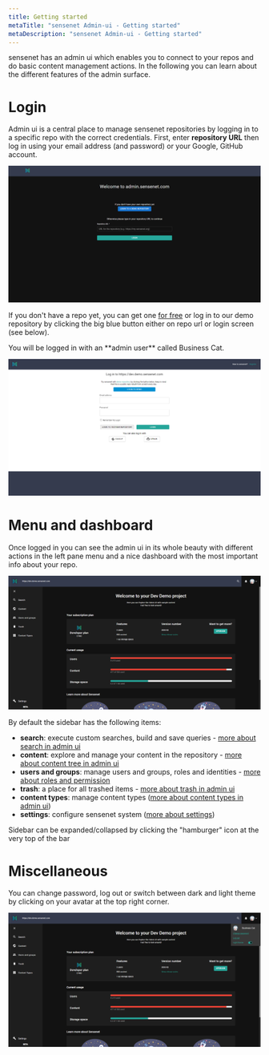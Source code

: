 ```yaml
---
title: Getting started
metaTitle: "sensenet Admin-ui - Getting started"
metaDescription: "sensenet Admin-ui - Getting started"
---
```


sensenet has an admin ui which enables you to connect to your repos and do basic content management actions. In the following you can learn about the different features of the admin surface.

# Login

Admin ui is a central place to manage sensenet repositories by logging in to a specific repo with the correct credentials.
First, enter **repository URL** then log in using your email address (and password) or your Google, GitHub account.

![repo url](./img/adminui_repo.png)

If you don't have a repo yet, you can get one [for free](https://profile.sensenet.com/?redirectToLogin) or log in to our demo repository by clicking the big blue button either on repo url or login screen (see below).

<note>
You will be logged in with an **admin user** called Business Cat.
</note>


![login](./img/admin-ui_logincredentials.png)

# Menu and dashboard
Once logged in you can see the admin ui in its whole beauty with different actions in the left pane menu and a nice dashboard with the most important info about your repo.

![dashboard](./img/dashboard_new.png)

By default the sidebar has the following items:

- **search**: execute custom searches, build and save queries - [more about search in admin ui](/guides/search)
- **content**: explore and manage your content in the repository - [more about content tree in admin ui](/guides/content-management/02-content-tree)
- **users and groups**: manage users and groups, roles and identities - [more about roles and permission](/guides/roles-and-permissions)
- **trash**: a place for all trashed items - [more about trash in admin ui](/guides/content-management/07-trash)
- **content types**: manage content types ([more about content types in admin ui](/guides/content-management/10-content_types))
- **settings**: configure sensenet system ([more about settings](/guides/settings))

<note>
Sidebar can be expanded/collapsed by clicking the "hamburger" icon at the very top of the bar
</note>

# Miscellaneous

You can change password, log out or switch between dark and light theme by clicking on your avatar at the top right corner.

![avatar](./img/logout_dark.png)
